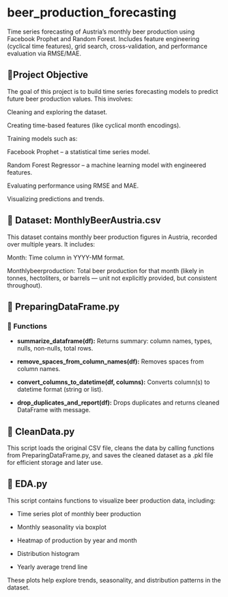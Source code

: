 # beer_production_forecasting
Time series forecasting of Austria’s monthly beer production using Facebook Prophet and Random Forest. Includes feature engineering (cyclical time features), grid search, cross-validation, and performance evaluation via RMSE/MAE.

## 🎯Project Objective
The goal of this project is to build time series forecasting models to predict future beer production values. This involves:

Cleaning and exploring the dataset.

Creating time-based features (like cyclical month encodings).

Training models such as:

Facebook Prophet – a statistical time series model.

Random Forest Regressor – a machine learning model with engineered features.

Evaluating performance using RMSE and MAE.

Visualizing predictions and trends.

## 📂 Dataset: MonthlyBeerAustria.csv
This dataset contains monthly beer production figures in Austria, recorded over multiple years. It includes:

Month: Time column in YYYY-MM format.

Monthlybeerproduction: Total beer production for that month (likely in tonnes, hectoliters, or barrels — unit not explicitly provided, but consistent throughout).

## 📄 PreparingDataFrame.py
### 🔧 Functions

- **summarize_dataframe(df):**  Returns summary: column names, types, nulls, non-nulls, total rows.

- **remove_spaces_from_column_names(df):**  Removes spaces from column names.

- **convert_columns_to_datetime(df, columns):**  Converts column(s) to datetime format (string or list).

- **drop_duplicates_and_report(df):**  Drops duplicates and returns cleaned DataFrame with message.

## 📄 CleanData.py
This script loads the original CSV file, cleans the data by calling functions from PreparingDataFrame.py, and saves the cleaned dataset as a .pkl file for efficient storage and later use.

## 📄 EDA.py
This script contains functions to visualize beer production data, including:

- Time series plot of monthly beer production

- Monthly seasonality via boxplot

- Heatmap of production by year and month

- Distribution histogram

- Yearly average trend line

These plots help explore trends, seasonality, and distribution patterns in the dataset.
